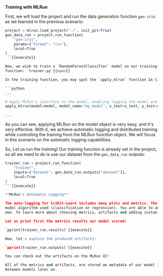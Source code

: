 **Training with MLRun**

First, we will load the project and run the data generation function `gen-iris` as we learned in the previous scenario:

```python
project = mlrun.load_project("./", init_git=True)
gen_data_run = project.run_function(
    "gen-iris", 
    params={"format": "csv"}, 
    local=True
)
```{{execute}}

Now, we wish to train a `RandomForestClassifier` model on our training data. For that, we wrote the following training 
function: `trainer.py`{{open}}

In the training function, you may spot the `apply_mlrun` function in line 30:

```python
...

# Apply MLRun's interface to the model, enabling logging the model and performing post training evaluation:
apply_mlrun(model=model, model_name="my_model", x_test=x_test, y_test=y_test)

...
```

As you can see, applying MLRun on the model object is very easy, and it's very effective. With it, we achieve automatic 
logging and distributed training while controlling the training from the MLRun function object. We will focus in this 
scenario on the automatic logging capabilities.

So, Let us run the training! Our training function is already set in the project, so all we need to do is use our dataset from the `gen_data_run` outputs:

```python
trainer_run = project.run_function(
    "trainer", 
    inputs={"dataset": gen_data_run.outputs["dataset"]}, 
    local=True
)
```{{execute}}

**MLRun's Automatic Logging**

The auto-logging for SciKit-Learn includes many plots and metrics. The metrics and artifacts are chosen according to the 
model algorithm used (classification or regression). You are able to add more metrics and artifacts and even write your 
own. To learn more about choosing metrics, artifacts and adding custom ones, we suggest reading more on MLRun's docs.

Let us print first the metrics results our model scored:

`pprint(trainer_run.results)`{{execute}}

Now, let's explore the produced artifacts:

`pprint(trainer_run.outputs)`{{execute}}

You can check out the artifacts on the MLRun UI!

All of the metrics and artifacts, are stored as metadata of our model itself, so it will be easy to do comparison 
between models later on.

